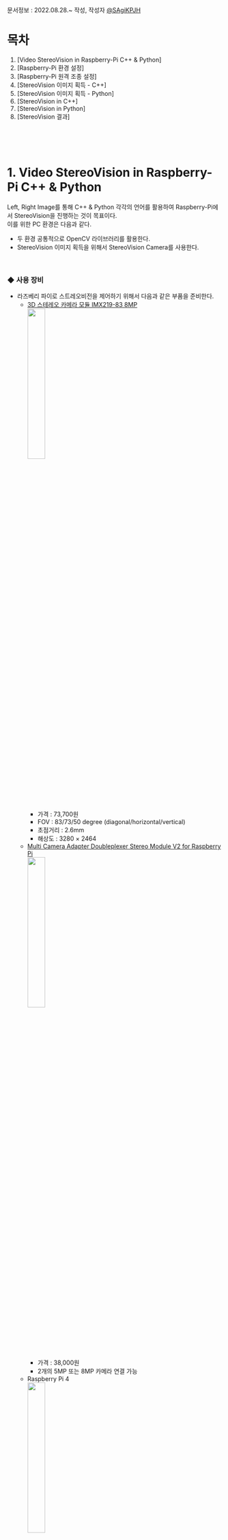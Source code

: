 문서정보 : 2022.08.28.~ 작성, 작성자 [@SAgiKPJH](https://github.com/SAgiKPJH)

# 목차
1. [Video StereoVision in Raspberry-Pi C++ & Python]
2. [Raspberry-Pi 환경 설정]
3. [Raspberry-Pi 원격 조종 설정]
4. [StereoVision 이미지 획득 - C++]
5. [StereoVision 이미지 획득 - Python]
6. [StereoVision in C++]
7. [StereoVision in Python]
8. [StereoVision 결과]

<br><br><br>

# 1. Video StereoVision in Raspberry-Pi C++ & Python

Left, Right Image를 통해 C++ & Python 각각의 언어를 활용하여 Raspberry-Pi에서 StereoVision을 진행하는 것이 목표이다.  
이를 위한 PC 환경은 다음과 같다.  
- 두 환경 공통적으로 OpenCV 라이브러리를 활용한다.
- StereoVision 이미지 획득을 위해서 StereoVision Camera를 사용한다.

<br>

### ◆ 사용 장비

- 라즈베리 파이로 스트레오비전을 제어하기 위해서 다음과 같은 부품을 준비한다.
  - [3D 스테레오 카메라 모듈 IMX219-83 8MP](https://www.devicemart.co.kr/goods/view?no=13008080)  
    <img src="https://user-images.githubusercontent.com/66783849/187056296-254ea736-2c20-41d9-82d6-f4c9b4f71b63.png" width="30%">
    - 가격 : 73,700원
    - FOV : 83/73/50 degree (diagonal/horizontal/vertical)
    - 초점거리 : 2.6mm
    - 해상도 : 3280 × 2464
  - [Multi Camera Adapter Doubleplexer Stereo Module V2 for Raspberry Pi](https://www.devicemart.co.kr/goods/view?no=12231996)  
    <img src="https://user-images.githubusercontent.com/66783849/187056476-c0e7b858-d937-4c69-a62d-3a5ad0cdd741.png" width="30%">
    - 가격 : 38,000원
    - 2개의 5MP 또는 8MP 카메라 연결 가능
  - Raspberry Pi 4  
    <img src="https://user-images.githubusercontent.com/66783849/187056546-f6e57380-7b9f-4fbc-8552-96f0d3610119.png" width="30%">
    - 80,000원
    - 용량 4GB
    - [참고 사이트](https://www.devicemart.co.kr/goods/view?no=12234534)
  - 라즈베리 파이 microSD Card
  - [라즈베리파이 화면 모니터(5인치 800x480 HDMI LCD 모니터)](https://www.devicemart.co.kr/goods/view?no=1382229)
    - 가격 : 48,000원
    - 해상도 : 800x400 (5인치)
  - 모니터 전원 어댑터 및 라즈베리파이 전원 어댑터 (Micro-USB 5P타입,  USB C타입)
    - 가격 : 5,800원 * 2
    - 정격 출력 : DC 5V 4A
  - 케이블(microHDMI to HDMI)
    - 가격 : 3,000원

<br><br><br>


# 2. Raspberry-Pi 환경설정

- 라즈베리 파이를 실행시키기 위해서는, 준비한 micro-SD카드에 Raspberry-Pi의 OS를 설치한다.
  1. [라즈베리 홈페이지](https://www.raspberrypi.com/software/)로 이동한다.
  2. [Download for Windows](https://downloads.raspberrypi.org/imager/imager_latest.exe)를 눌러 imager를 설치한다.
  3. Raspberry Pi Imager를 실행하여 저장소 선택 후 운영체제(Raspberry-Pi OS FULL(32-BIT))를 선택한다.
     <img src="https://user-images.githubusercontent.com/66783849/194845184-58765031-2643-4d51-ada9-581398405b0d.png" width="60%">  
  4. 쓰기 버튼을 눌러 OS를 설치한다. 쓰기가 완료되었다는 창이 나오면 sd카드를 뺀다.
     <img src="https://user-images.githubusercontent.com/66783849/194847248-0b3d6b3d-134d-464a-b493-5b16c720f9a7.png" width="60%">  
  5. 이후 micro SD카드를 연결하여 raspberry-Pi를 킨다.  
     <img src="https://user-images.githubusercontent.com/66783849/194858561-c4af5380-2209-4970-8c45-825c17583e2d.png" width="60%">  
  6. 각종 설정 이후 Rspberry-Pi를 재시작 한다. 다음과 같은 화면이 나타나면, 성공이다.
     <img src="https://user-images.githubusercontent.com/66783849/194889251-6c6db724-4e51-4560-aa4a-48a5d71c15b9.png" width="60%">  
- 한국어가 깨진 상태이면 다음과 같이 설정한다. 또한 한글 입력도 가능하도록 설정한다.
  1. 다음과 같이 터미널(<kbd>Ctrl</kbd>+<kbd>Alt</kbd>+<kbd>T</kbd>)을 열고 명령창을 실행한다.
  2. 다음 명령어를 입력한다.
     ```bash
     sudo apt install fonts-unfonts-core   # 한글 폰트 설치

     # 경우에 따라 apt-get 기반일 수 있다.
     sudo apt-get install fonts-unfonts-core   # 한글 폰트 설치
     ```
  3. 왼쪽 상단 라즈베리 파이 아이콘 > Preferences -> Raspberry pi Configuration 실행 -> Localisation -> Set Locale... -> Language, Character Set을 각각 ko(Korean), UTF-8로 선택 되어있는지 확인한다.
  4. 한국어 입력을 위해서 다음과 같이 명령어를 입력한다.
     ```bash
     sudo apt install ibus-hangul
     sudo apt install fonts-unfonts-core

     # 경우에 따라 apt-get 기반일 수 있다.
     sudo apt-get install ibus-hangul
     sudo apt-get install fonts-unfonts-core
     ```
  5. 라즈베리파이 Reboot를 하여 한글이 잘 나타나는지 확인한다.  
     <img src="https://user-images.githubusercontent.com/66783849/194889663-b416b717-6f43-475e-a389-ccb6fee2d22d.png" width="40%">

<br><br><br>

# 3. Raspberry-Pi 원격 조종 설정

- 라즈베리 파이를 원격으로 조종하기 위한 설정을 진행한다.
  1. 왼쪽 상단 라즈베리 파이 아이콘 > Preferences -> Raspberry pi Configuration 실행 -> Interfaces -> SSH -> Enable 선택
  2. 터미널 창에 들어가 다음 명령어를 입력한다.
     ```bash
     sudo apt install xrdp   # 원격 데스크톱 연결
     
     # 경우에 따라 apt-get 기반일 수 있다.
     sudo apt-get install xrdp
     ```
  3. 이후 터미널에 다음 명령어를 입력하여 IP주소를 확인한다.
     ```bash
     hostname -I
     ```
     결과
     ```bash
     192.168.0.69
     ```
  4. 원격 데스크톱에서 연결할 컴퓨터에서 "원격 데스크톱"을 실행한다.  
     <img src="https://user-images.githubusercontent.com/66783849/194879592-e5a59d93-3c8e-470e-b41e-6b8de34cc57b.png" width="50%">  
     IP 주소를 입력 후 "옵션 표시(O)"를 클릭하여 자세한 사항을 설정한다.  
     <img src="https://user-images.githubusercontent.com/66783849/194879459-bd7fb4b5-f5cd-4927-aeb1-d2cdbc8968f8.png" width="50%">  
  5. 원격 데스크톱 연결할 대상에 Raspberry-Pi 사용자 이름을 넣는다.
  6. 이후 연결을 눌러 비밀번호를 눌러 원격 접속이 됨을 확인한다.  
     <img src="https://user-images.githubusercontent.com/66783849/194880213-dd565dcf-edc1-4b5b-b84c-fcda5bf98df2.png" width="50%">  
     [‼만일 실패하거나 이상이 있을 경우 30초 정도가 지난 뒤에 나타나니, 기다려보자]
- 다음 에러와 같이 한 아이디로 여러 기기에서 동시 접속불가능한 경우 유저 아이디를 만든다.  
  <img src="https://user-images.githubusercontent.com/66783849/194885388-6adf58c6-dde0-404d-b699-6389cad8d55c.png" width="40%">  
  1. 다음 명령어를 터미널에 입력하여 아이디를 만든다.
     ```bash
     sudo adduser sagijju
     ```
     이후 패스워드 및 다양한 정보를 추가하여 아이디를 만든다.
  2. 새로 생성된 아이디로 원격데스크톱에 접속한다.
- 다음과 같이 접속에 성공한 화면을 확인한다.  
  <img src="https://user-images.githubusercontent.com/66783849/194887254-3d7cd188-88cf-4e80-bf85-a2c614cf8694.png" width="70%">  



<br><br><br>

# 4. StereoVision 이미지 획득

- StereoVision 이미지를 획득하기 위해서 StereoVision Camera를 통해 이미지를 획득할 수 있도록 한다.
- 3D 스테레오 카메라 모듈 IMX219-83 8MP을 Raspberry Pi와 연결하여 카메라 이미지를 획득해본다.
- 모듈에 대한 자세한 사용 방법을 [Arducam에서 제공하는 pdf](https://www.uctronics.com/download/Amazon/B016601.pdf)를 통해 확인한다.
- 또는 Arducam에서 제공하는 [ArduCAM Github](https://github.com/ArduCAM/RaspberryPi/tree/master/Multi_Camera_Adapter/Multi_Adapter_Board_2Channel_uc444) Tutorial을 확인한다.

<br>

## 스트레오 카메라 연결 및 환경설정

1. 왼쪽 상단 라즈베리 파이 아이콘 > Preferences -> Raspberry pi Configuration 실행 -> Interfaces -> I2C: -> Enable 선택  
   - 이는 StereoVision 카메라 분배기가 I2C 통신을 하기 때문에 설정한다.  
  <img src="https://user-images.githubusercontent.com/66783849/194901722-965a700f-0603-4227-809c-93445b2d7094.png" width="300">  
2. 스트레오 비전 카메라를 라즈베리 파이에 연결한다.  
  <img src="https://user-images.githubusercontent.com/66783849/194897502-83c679e8-787d-4e5c-86ca-5f9becd3ce18.png" width="300">  
3. 다음과 같이 명령어를 입력한다.   
   ```bash
   git clone https://github.com/ArduCAM/RaspberryPi.git
   ```

### Terminal 방법

1. 다음과 같이 Terminal에 입력한다.
   ```bash
   cd /tmp
   wget https://project-downloads.drogon.net/wiringpi-latest.deb
   sudo dpkg -i wiringpi-latest.deb
   ```
2. 다음과 같이 스크립트를 실행한다.
   ```bash
   cd ~
   cd RaspberryPi/Multi_Camera_Adapter/Multi_Adapter_Board_2Channel_uc444/shell
   sudo chmod +x pi_cam_uc444.sh
   sudo ./pi_cam_uc444.sh
   ```
3. 다음과 같이 Demo를 실행한다.
   ```bash
   sudo ./pi_cam_uc444.sh
   ```
- 이를 통해 카메라의 인식 여부를 확인한다.  
  <img src="https://user-images.githubusercontent.com/66783849/195839241-978dc7e7-d964-4faa-8dd3-6c8f4ff6f893.png" height="400"> <img src="https://user-images.githubusercontent.com/66783849/195839071-c83f249b-7b8d-4786-8be0-c348f479080a.png" height="400">  
  <img src="https://user-images.githubusercontent.com/66783849/195847108-d9ed1b17-6278-4fe3-ab00-9193d743b946.png" width="350">
  ```bash
  > cd ~
  > cd RaspberryPi/Multi_Camera_Adapter/Multi_Adapter_Board_2Channel_uc444/shell
  > sudo chmod +x pi_cam_uc444.sh
  > sudo ./pi_cam_uc444.sh
  
  [sudo] sagijju의 암호: # 암호 입력
  
  Choose camera A
  No protocol specified
  Preview window unavailable
  [0:01:36.107728611] [2251]  INFO Camera camera_manager.cpp:293 libcamera v0.0.0+3866-0c55e522
  [0:01:36.153081243] [2252]  WARN RPI raspberrypi.cpp:1258 Mismatch between Unicam and CamHelper for embedded data usage!
  [0:01:36.154023661] [2252]  INFO RPI raspberrypi.cpp:1374 Registered camera /base/soc/i2c0mux/i2c@1/imx219@10 to Unicam device /dev/media3 and ISP device /dev/media1
  [0:01:36.154684637] [2251]  INFO Camera camera.cpp:1035 configuring streams: (0) 1640x1232-YUV420
  [0:01:36.155054134] [2252]  INFO RPI raspberrypi.cpp:761 Sensor: /base/soc/i2c0mux/i2c@1/imx219@10 - Selected sensor format: 1640x1232-SBGGR10_1X10 - Selected unicam format: 1640x1232-pBAA
  [0:01:41.301627280] [2251]  INFO Camera camera.cpp:1035 configuring streams: (0) 3280x2464-YUV420 (1) 3280x2464-SBGGR10_CSI2P
  [0:01:41.306439326] [2252]  INFO RPI raspberrypi.cpp:761 Sensor: /base/soc/i2c0mux/i2c@1/imx219@10 - Selected sensor format: 3280x2464-SBGGR10_1X10 - Selected unicam format: 3280x2464-pBAA
  Still capture image received
  
  Choose Camera B
  No protocol specified
  Preview window unavailable
  [0:01:42.070916110] [2264]  INFO Camera camera_manager.cpp:293 libcamera v0.0.0+3866-0c55e522
  [0:01:42.099557730] [2265]  WARN RPI raspberrypi.cpp:1258 Mismatch between Unicam and CamHelper for embedded data usage!
  [0:01:42.100621502] [2265]  INFO RPI raspberrypi.cpp:1374 Registered camera /base/soc/i2c0mux/i2c@1/imx219@10 to Unicam device /dev/media3 and ISP device /dev/media1
  [0:01:42.101433460] [2264]  INFO Camera camera.cpp:1035 configuring streams: (0) 1640x1232-YUV420
  [0:01:42.102049494] [2265]  INFO RPI raspberrypi.cpp:761 Sensor: /base/soc/i2c0mux/i2c@1/imx219@10 - Selected sensor format: 1640x1232-SBGGR10_1X10 - Selected unicam format: 1640x1232-pBAA
  [0:01:47.254229385] [2264]  INFO Camera camera.cpp:1035 configuring streams: (0) 3280x2464-YUV420 (1) 3280x2464-SBGGR10_CSI2P
  [0:01:47.256323988] [2265]  INFO RPI raspberrypi.cpp:761 Sensor: /base/soc/i2c0mux/i2c@1/imx219@10 - Selected sensor format: 3280x2464-SBGGR10_1X10 - Selected unicam format: 3280x2464-pBAA
  Still capture image received
  Test OK
  ```

<br>

### Python version (RaspberryPi Direct Display)

- 이 방법은 실시간으로 카메라 영상을 받을 수 있지만, 원격데스크톱과 같은 연결에서는 확인이 어렵다. 떄문에 RaspberryPi를 직접 연결한 모니터에서 테스트해본다.
1. OpenCV Library를 다운받는다.
   ```Bash
   sudo apt install -y python3-libcamera python3-kms++
   sudo apt install -y python3-prctl libatlas-base-dev ffmpeg libopenjp2-7 python3-pip
   pip3 install numpy --upgrade
   pip3 install picamera2
   ```
2. 컴파일 및 실행한다.
   ```bash
   cd ~
   cd RaspberryPi/Multi_Camera_Adapter/Multi_Adapter_Board_2Channel_uc444
   make
   python arducam_multi_adapter_uc444.py
   ```
3. For the use of remote control terminals, first specify the location of the image display
   ```Bash
   export DISPLAY=:0
   python arducam_multi_adapter_uc444.py
   ```
4. For users who directly operate locally
   ```Bash
   python arducam_multi_adapter_uc444.py
   ```
3. 다음과 같이 데모창이 나타나는지 확인한다.
- [‼ 오류 qt.qpa.xcb: could not connect to display :0]
  - 원격데스크톱의 경우, 연결이 어렵다.
  - ssh를 통해 연결하면 디스플레이 창을 window에 띄우는게 가능한데, 자세한건 다음 사이트를 참고한다.  
<img src="https://user-images.githubusercontent.com/66783849/195968466-3d5781d2-2925-46da-93d5-aac7e5173ebf.png" width="250">

<br><br>

## RaspberryPi C++, Python 실행

- RaspberryPi에서 C++, Python을 컴파일하고 실행해본다.

### C++ on RaspberryPi

- RaspberryPi에서 폴더를 열어 hello.cpp라는 파일을 만든 후 아래와 같이 작성한다.
  ```cpp
  #include <iostream>
  using namespace std;
  
  int main()
  {
     cout << "Hello RaspberryPi in C++" << endl;
     return 0;
  }
  ```
  <img src="https://user-images.githubusercontent.com/66783849/195969413-dbc2bead-4dbc-4595-916c-9975f51646c5.png" width="350">
- Terminal로 hello.cpp 를 만든 폴더 위치로 이동한 다음 다음과 같이 명령어를 입력한다.
  ```bash
  g++ -o hello hello.cpp
  ```
- 이후 만들어진 hello를 실행한다.
  ```bash
  ./hello
  ```
  <img src="https://user-images.githubusercontent.com/66783849/195969449-d520493f-e76a-469a-a7d1-680820b4e178.png" width="350">
- 참조 : [Getting Started with C++ on Raspberry Pi (Guide & examples)](https://raspberrytips.com/use-c-on-raspberry-pi/)

<br>

### Python on RaspberryPi

- Python은 커맨드로 작성이 가능하다. (또는 vi로 문서를 만든 후 실행시킨다)
- <kbd>Ctrl</kbd>+<kbd>D</kbd>를 통해 빠져나온다.
  ```bash
  $ python
  
  Python 3.9.2 (default, Mar 12 2021, 04:06:34) 
  [GCC 10.2.1 20210110] on linux
  Type "help", "copyright", "credits" or "license" for more information.
  >>> print("hello")
  hello
  >>>
  ```
  <img src="https://user-images.githubusercontent.com/66783849/195969530-f65812c9-be86-47ed-8fa9-572909f24596.png" width="400">
- 하지만 문서로 작성하여 보다 편하고 빠르게 작업한다.
- RaspberryPi에서 폴더를 열어 hello.py라는 파일을 만든 후 아래와 같이 작성한다.
  ```python
  print("Hello, RaspberryPI in Python")
  ```
  <img src="https://user-images.githubusercontent.com/66783849/195969621-e12ac22d-cf12-4661-b4cc-8e85945a1b52.png" width="350">
- Terminal로 hello.py 를 만든 폴더 위치로 이동한 다음 다음과 같이 명령어를 입력한다.
  ```bash
  $ python hello.py

  Hello, RaspberryPI in Python
  ```
  <img src="https://user-images.githubusercontent.com/66783849/195969660-356ccc06-6079-476b-afc4-2cb7e9fa6e0d.png" width="350">
- 참조 : [[라즈베리파이] 라즈비안 안에서 python 사용하기](https://m.blog.naver.com/dokkosam/221868691692)

<br><br>

## StereoVision 이미지 획득 - C++

- StereoVision의 이미지를 획득하기 위해서 기존에 진행했었던 C++, Python 코드를 GitClone하여 받아 참고하면서 만든다.
- 이때 코드는 사진을 변환하는 예제이기 때문에, 영상을 출력하는 예제로 변환하는 작업을 진행한다.

### C++ 기본

- RaspberryPi C++ 코드를 다음과 같이 작성한다.  
- 우선, 다양한 StereoVision 기법이 존재하기에, 입력별로 다른 기법이 진행될 수 있도록 다음과 같이 구성한다.
  ```cpp
  // get_argv_test.cpp

  #include <iostream>
  using namespace std;
    
  int main(int argc, char *argv[])
  {
     cout << "Hello RaspberryPi in C++" << endl;
     cout << argv[1] << endl;
     return 0;
  }
  
  // g++ -o get_argv_test "get_argv_test.cpp"
  // ./get_argv_test hello
  ```
  <img src="https://user-images.githubusercontent.com/66783849/195970125-a9012221-14d9-4b83-883f-f6b3d4607fe8.png" width="350">

<br>

### C++ OpenCV

- OpenCV를 CPP로 연동하기 위해서 다음과 같이 Linux에서 OpenCV를 구현하는 것을 활용한다.
- 다음과 같이 기본적인 환경을 설정한다. (C++ 컴파일러, git, CMake, make 등등)
  ```bash
  sudo apt install -y g++ cmake make git libgtk2.0-dev pkg-config
  ```
- [opencv git 주소](https://github.com/opencv/opencv)로 가서 git 링크를 받아온다.
- 이후 git clone을 진행한다.
  - 이때, 붙여넣기는 <kbd>Ctrl</kbd>+<kbd>Shift</kbd>+<kbd>V</kbd>를 활용한다.
  ```bash
  cd ~ && git clone https://github.com/opencv/opencv.git
  ```
- Build the source 공간을 만든다.
  ```bash
  mkdir -p build && cd build
  ```
- OpneCV를 컴파일(cmake)한다.
  ```bash
  cmake ../opencv
  make -j4
  # 상당히 오래 걸린다.
  # 만일 opencv 내부의 디렉토리의 빌드가 오래걸린다면, 디렉토리를 제외시키고(다른데 옮겨놓자) 다시빌드한다.
  ```
  <img src="https://user-images.githubusercontent.com/66783849/195997441-48e58c1d-05ef-4cb0-ac76-ee75dfb87fb4.png" width="450">
- OpenCV Package를 Install한다.
  ```bash
  sudo make install
  ```
  <img src="https://user-images.githubusercontent.com/66783849/196418075-cd29f8cf-7e9b-4cbd-a7c2-bfac2aac11d5.png" width="450">  
  <img src="https://user-images.githubusercontent.com/66783849/196418121-1575d2bd-bb78-43c5-9c02-b0c6d95a3d12.png" width="450">
- "/usr/local/include/opencv4"에 opencv4가 설치됨을 확인한다.  
  <img src="https://user-images.githubusercontent.com/66783849/196419175-c0f16a67-be48-4b53-8b1c-0bfed890b8b9.png" width="450">
- Test는 다음과 같이 진행한다.
  ```bash
  # Test를 진행할 폴더를 구성한다.
  mkdir test && cd test
  
  # cpp 문서를 만든다. (nano 또는 vi 사용)
  nano DisplayImage.cpp
  ```
- DisplayImage.cpp에 다음 내용을 <kbd>Ctrl</kbd>+<kbd>Shift</kbd>+<kbd>V</kbd>를 통해 넣는다.
  ```cpp
  #include <opencv2/opencv.hpp>
  #include <stdio.h>
  using namespace cv;
  int main(int argc, char** argv)
  {
      if (argc != 2) {
          printf("usage: DisplayImage.out <Image_Path>\n");
          return -1;
      }
      Mat image;
      image = imread(argv[1], 1);
      if (!image.data) {
          printf("No image data \n");
          return -1;
      }
      namedWindow("Display Image", WINDOW_AUTOSIZE);
      imshow("Display Image", image);
      waitKey(0);
      return 0;
  }
  ```
- 그리고 다음 CMakeLists.txt를 만들어 다음과 같은 내용을 넣는다.
  ```bash
  nano CMakeLists.txt
  ```
  ```bash
  cmake_minimum_required(VERSION 2.8)
  project( DisplayImage )
  find_package( OpenCV REQUIRED )
  include_directories( ${OpenCV_INCLUDE_DIRS} )
  add_executable( DisplayImage DisplayImage.cpp )
  target_link_libraries( DisplayImage ${OpenCV_LIBS} )
  ```
- 그리고 이어서 cmake를 통해 빌드 파일을 생성한다.
  ```bash
  cmake .
  ```
  <img src="https://user-images.githubusercontent.com/66783849/196420932-4652fdd3-1d13-44c7-bbdf-91afbeba4ec9.png" width="350">
- 마지막으로 다음 명령으로 make를 사용하여 프로그램을 빌드한다.
  ```bash
  make
  ```
  <img src="https://user-images.githubusercontent.com/66783849/196421477-da7b21fa-d9e7-4758-9f0e-b993cad0b78c.png" width="450">
- 다음 명령을 통해 이미지 띄우는 테스트를 해본다.
  ```bash
  ./DisplayImage path_of_the_image

  # 예
  ./DisplayImage path_of_the_image
  ```
- 참조
  - [How to Install opencv in C++ on Linux?](https://www.geeksforgeeks.org/how-to-install-opencv-in-c-on-linux/)



<br>

### pi_cam_uc444.sh 분석

- pi_cam_uc444.sh의 내용은 다음과 같다.
  ```bash
  #!/bin/sh
  raspi-gpio set 4 op # GPIO 4 OUTPUT
  raspi-gpio set 17 op # GPIO 17 OUTPUT
  i2cset -y 1 0x70 0x00 0x01 # I2C 통신 - 0x70에 0x00 0x01 전송
  # i2cset
  # i2cset은 I2C 버스를 통해 볼 수 있는 레지스터를 설정하는 프로그램
  # -y 대화식 모드를 비활성화
  # 1 : 스캔할 I2C 버스의 번호 또는 이름
  # 0x70 : 버스의 칩 주소를 지정
  # 0x00 : 쓸 칩의 주소를 지정
  # 0x01 : 지정된 경우 칩의 해당 위치에 쓸 값
  raspi-gpio set 17 dl #set the gpio17 low
  raspi-gpio set  4 dl #set the gpio4 low
  echo "Choose camera A"
  libcamera-still -o camera1.jpg # 촬영 (기본 5초뒤 촬영)
  i2cset -y 1 0x70 0x00 0x02
  raspi-gpio set 17 dl #set the gpio17 low
  raspi-gpio set  4 dh #set the gpio4 high
  echo "Choose Camera B"
  libcamera-still -o camera2.jpg
  echo "Test OK"
  ```
- 이를 다음과 같이 축약할 수 있다.
  ```bash
  #!/bin/sh
  raspi-gpio set 4 op dl
  raspi-gpio set 17 op dl
  i2cset -y 1 0x70 0x00 0x01 
  echo "Choose camera A"
  libcamera-still -t 1 -o camera1.jpg # 0.001초뒤 촬영
  i2cset -y 1 0x70 0x00 0x02
  raspi-gpio set  4 dh #set the gpio4 high
  echo "Choose Camera B"
  libcamera-still -t 1 -o camera2.jpg
  echo "Test OK"
  ```

<br>

### C++ OpenCV 활용한 영상 출력


<br><br>


## StereoVision 이미지 획득 - Python

<br>

### arducam_multi_adapter_uc444.py 분석

- python에서 실시간 영상에 대해서 필요한 부분만 추려내면 다음과 같다.
  ```python
  import numpy as np
  from picamera2 import Picamera2
  from PyQt5.QtGui import QImage,QPixmap
  from PyQt5.QtCore import QThread,Qt
  import RPi.GPIO as gp
  import time
  import os
  
  width = 320
  height = 240 
  
  adapter_info = {  
      "A" : {   
          "i2c_cmd":"i2cset -y 10 0x70 0x00 0x01",
          "gpio_sta":[0,0],
      }, "B" : {
          "i2c_cmd":"i2cset -y 10 0x70 0x00 0x02",
          "gpio_sta":[1,0],
      }
  }
  picam2 = Picamera2()
  
  class WorkThread(QThread):
  
      def __init__(self):
          super(WorkThread,self).__init__()
          gp.setwarnings(False)
          gp.setmode(gp.BOARD)
          gp.setup(7, gp.OUT)
          gp.setup(11, gp.OUT)
  
      def select_channel(self,index):
          channel_info = adapter_info.get(index)
          if channel_info == None:
              print("Can't get this info")
          gpio_sta = channel_info["gpio_sta"] # gpio write
          gp.output(7, gpio_sta[0])
          gp.output(11, gpio_sta[1])
  
      def init_i2c(self,index):
          channel_info = adapter_info.get(index)
          os.system(channel_info["i2c_cmd"]) # i2c write
  
      def run(self):
          global picam2
          flag = False
          for item in {"A","B"}:
              try:
                  self.select_channel(item)
                  self.init_i2c(item)
                  time.sleep(0.5) 
                  picam2.close()
                  print("init1 "+ item)
                  picam2 = Picamera2()
                  picam2.configure(picam2.create_still_configuration(main={"size": (320, 240),"format": "BGR888"},buffer_count=2)) 
                  picam2.start()
                  picam2.set_controls({"AeEnable":False,"ExposureTime":30000,"AnalogueGain":6})
                  time.sleep(2)
                  picam2.capture_array("main",wait=True)
                  time.sleep(0.1)
              except Exception as e:
                  print("except: "+str(e))
  
          while True:
              for item in {"A","B"}:
                  self.select_channel(item)
                  time.sleep(0.02)
                  try:
                      buf = picam2.capture_array("main",wait=True)
                      buf = picam2.capture_array("main",wait=True)
                      cvimg = QImage(buf, width, height,QImage.Format_RGB888)
                      pixmap = QPixmap(cvimg)
                      if item == 'A':
                          image_label.setPixmap(pixmap)
                      elif item == 'B':
                          image_label2.setPixmap(pixmap)
                  except Exception as e:
                      print("capture_buffer: "+ str(e))
  
  layout_h = QHBoxLayout()
  layout_h1= QHBoxLayout()
  image_label = QLabel()
  image_label2 = QLabel()
  
  work = WorkThread()
  
  if __name__ == "__main__":
      image_label.setFixedSize(320, 240)
      image_label2.setFixedSize(320, 240)
  
      layout_h.addWidget(image_label)    
      layout_h.addWidget(image_label2)
  
      work.start()
      
      app.exec()
      work.quit()
      picam2.close()
  ```
- 위 코드를 간단히 추리면 다음과 같다.
  ```python

  adapter_info = {  
      "A" : {   
          "i2c_cmd":"i2cset -y 10 0x70 0x00 0x01",
          "gpio_sta":[0,0],
      }, "B" : {
          "i2c_cmd":"i2cset -y 10 0x70 0x00 0x02",
          "gpio_sta":[1,0],
      }
  }

  ## raspberrypi에서 지원하는 카메라 획득 관련 객체
  picam2 = Picamera2()
  
  ## GPIO 7, 11을 OUTPUT 모드로 설정한다.
    def __init__(self):
        super(WorkThread,self).__init__()
        gp.setwarnings(False)
        gp.setmode(gp.BOARD)
        gp.setup(7, gp.OUT)
        gp.setup(11, gp.OUT)
  
  ## A번 카메라, B번 카메라에 따라 출력을 달리 한다. (00, 01) 
    def select_channel(self,index):
        ## 생략
        gp.output(7, gpio_sta[0])
        gp.output(11, gpio_sta[1])

  ## os.system을 통해 직접 cmd에 "i2cset -y 10 0x70 0x00 0x01" or "0x02"를 입력한다.
    def init_i2c(self,index):
        channel_info = adapter_info.get(index)
        os.system(channel_info["i2c_cmd"]) # i2c write

  ## Thread 실행시
    def run(self):
        global picam2
        flag = False
        for item in {"A","B"}:
            try:
                self.select_channel(item) ## GPIO 출력 설정
                self.init_i2c(item) ## i2cset 명령어 실행
                time.sleep(0.5)  ## 0.5초의 휴식기간
                picam2.close()   ## 카메라 종료
                print("init1 "+ item) 
                picam2 = Picamera2() ## 새로운 카메라 객체 선언
                picam2.configure(picam2.create_still_configuration(main={"size": (320, 240),"format": "BGR888"},buffer_count=2))  ## 카메라 속성 설정
                picam2.start() ## 카메라 시작
                picam2.set_controls({"AeEnable":False,"ExposureTime":30000,"AnalogueGain":6}) ## 카메라 제어
                time.sleep(2) ## 2ms 대기
                picam2.capture_array("main",wait=True) ## 캡쳐 테스트
                time.sleep(0.1) ## 0.1ms 대기
            except Exception as e:
                print("except: "+str(e))

        while True: ## 반복문 돌입
            for item in {"A","B"}:
                self.select_channel(item) ## GPIO 출력 설정
                time.sleep(0.02) ## 0.02초 휴식
                try:
                    buf = picam2.capture_array("main",wait=True) ## 이미지 가져오기 (캡쳐)
                    buf = picam2.capture_array("main",wait=True)
                    cvimg = QImage(buf, width, height,QImage.Format_RGB888) ## 이미지 QImage로 변환
                    pixmap = QPixmap(cvimg) ## Qimage를 QPixamap으로 전달
                    if item == 'A':
                        image_label.setPixmap(pixmap) ## A 카메라의 경우, 1번 화면에 출력
                    elif item == 'B':
                        image_label2.setPixmap(pixmap) ## B 카메라의 경우, 2번 화면에 출력
                except Exception as e:
                    print("capture_buffer: "+ str(e))
  ```
- raspberr pi에서 opencv를 설치하기 위해 다음과 같은 과정을 거친다.
  - opnecv를 설치하기 위해 sudo가 없으면 메인 계정에는 설치가 안된다.
  - 하지만 sudo pip install은 위험하다. [Sudo pip install은 안돼요!](https://medium.com/@chullino/sudo-%EC%A0%88%EB%8C%80-%EC%93%B0%EC%A7%80-%EB%A7%88%EC%84%B8%EC%9A%94-8544aa3fb0e7)
  - sudo없이 python을 실행하면, 메인 계정이 아닌 경우, RPi를 활용할 수 없다.
  - 하지만 sudo와 함께 python을 실행하면 opencv를 활용할 수 없다.
  - 따라서 user 계정에 root 권한을 주어 RPi 문제를 해결하고, opencv를 활용해보자.
  ```bash
  id ## 내 계정의 상태 알아보기
  ```
  - 따라서 다음과 같이 계정의 접근 권한을 추가를 한다.
  ```bash
  sudo -i
  # super user 리스트에 들어가기
  sudo vi /etc/sudoers

  # User Privilege specification 에 다음과 같이 작성한다.
  root      ALL=(ALL:ALL) ALL
  username  ALL=(ALL:ALL) NOPASSWD: ALL # super user로 등록
  # esc 및 ":wq!"를 입력 후 저장한다.
  ```
  - 이어서 opencv를 설치 및 실행한다.
  ```bash
  # sudo pip install opencv-python
  # root에서 실행
  pip install opencv-contrib-python ## 메인 계정의 경우
  pip install opencv-python
  # 조금 시간이 걸린다.
  # 이후 python3를 입력후 impoty cv2를 통해 정상작동하는지 확인한다.
  ```
- picamera2 캡쳐 이미지 값을 mat로 변환하여 가져오는 방식을 알아보면 다음과 같다.
  ```python
  import cv2
  image = picam2
  cv2.imshow('image', image)
  key = cv2.waitKey(1) & 0xff
  if key == 27 :
    break
  ```
- 필요한 내용만 추려서 다음과 같이 실행할 수 있다.
  ```python
  import numpy as np
  from picamera2 import Picamera2
  import RPi.GPIO as gp
  import time
  import os
  import cv2
  
  adapter_info = {  
    "A" : {   
        "i2c_cmd":"i2cset -y 10 0x70 0x00 0x01",
        "gpio_sta":[0,0],
    }, "B" : {
        "i2c_cmd":"i2cset -y 10 0x70 0x00 0x02",
        "gpio_sta":[1,0],
    }
  }

  picam2 = Picamera2() ## raspberrypi에서 지원하는 카메라 획득 관련 객체
  
  ## GPIO 7, 11을 OUTPUT 모드로 설정한다.
  gp.setwarnings(False)
  gp.setmode(gp.BOARD)
  gp.setup(7, gp.OUT)
  gp.setup(11, gp.OUT)

  ## A번 카메라, B번 카메라에 따라 출력을 달리 한다. (00, 01) 
  def select_channel(index):
      channel_info = adapter_info.get(index)
      gpio_sta = channel_info["gpio_sta"] # gpio write
      gp.output(7, gpio_sta[0])
      gp.output(11, gpio_sta[1])

  ## os.system을 통해 직접 cmd에 "i2cset -y 10 0x70 0x00 0x01" or "0x02"를 입력한다.
  def init_i2c(index):
      channel_info = adapter_info.get(index)
      os.system(channel_info["i2c_cmd"]) # i2c write

  ## Thread 실행시
  def run():
      global picam2
      flag = False
      for item in {"A","B"}:
          try:
              select_channel(item) ## GPIO 출력 설정
              init_i2c(item) ## i2cset 명령어 실행
              time.sleep(0.5)  ## 0.5초의 휴식기간
              picam2.close()   ## 카메라 종료
              print("init1 "+ item) 
              picam2 = Picamera2() ## 새로운 카메라 객체 선언
              picam2.configure(picam2.create_still_configuration(main={"size": (320, 240),"format": "BGR888"},buffer_count=2))  ## 카메라 속성 설정
              picam2.start() ## 카메라 시작
              picam2.set_controls({"AeEnable":False,"ExposureTime":30000,"AnalogueGain":6}) ## 카메라 제어
              time.sleep(2) ## 2ms 대기
              picam2.capture_array("main",wait=True) ## 캡쳐 테스트
              time.sleep(0.1) ## 0.1ms 대기
          except Exception as e:
              print("except: "+str(e))
      while True: ## 반복문 돌입
          for item in {"A","B"}:
              select_channel(item) ## GPIO 출력 설정
              time.sleep(0.02) ## 0.02초 휴식
              try:
                  buf = picam2.capture_array("main",wait=True) ## 이미지 가져오기 (캡쳐)
                  buf = picam2.capture_array("main",wait=True)
                  if item == 'A':
                      cv2.imshow('A_image', buf)
                  elif item == 'B':
                      cv2.imshow('B_image', buf)
                  key = cv2.waitKey(1) & 0xff
                  if key == 27 :
                    break
              except Exception as e:
                  print("capture_buffer: "+ str(e))

  run()
  ```
  ```bash
  sudo python3 python_test.py
  ```

<br>

### Python 활용한 영상 출력



<br><br><br>

#

##

## 참고

- [Raspberry Pi OS 설치](https://reddb.tistory.com/188)
- Raspberry-Pi 한글 설치 (입력 설치)
  - https://andjjip.tistory.com/86
  - https://jasmine125.tistory.com/1016
- [ArduCAM Multi_Adapter_Board_2Channel_uc444 pdf](https://www.uctronics.com/download/Amazon/B016601.pdf)
- [ArduCAM Multi_Adapter_Board_2Channel_uc444 Github](https://github.com/ArduCAM/RaspberryPi/tree/master/Multi_Camera_Adapter/Multi_Adapter_Board_2Channel_uc444)